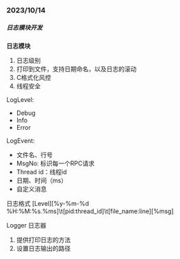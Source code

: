 
### **2023/10/14**

##### **日志模块开发**

**日志模块**

1. 日志级别
2. 打印到文件，支持日期命名，以及日志的滚动
3. C格式化风控
4. 线程安全

LogLevel:
- Debug
- Info
- Error

LogEvent:
- 文件名、行号
- MsgNo: 标识每一个RPC请求
- Thread id：线程id
- 日期、时间（ms）
- 自定义消息

日志格式
[Level][%y-%m-%d %H:%M:%s.%ms]\t[pid:thread_id]\t[file_name:line][%msg]

Logger 日志器
1. 提供打印日志的方法
2. 设置日志输出的路径